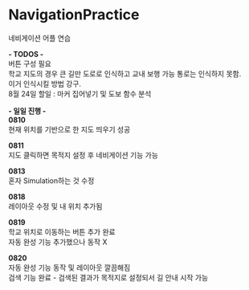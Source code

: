 # NavigationPractice
네비게이션 어플 연습

**- TODOS -**    
버튼 구성 필요  
학교 지도의 경우 큰 길만 도로로 인식하고 교내 보행 가능 통로는 인식하지 못함.  
이거 인식시킬 방법 강구.   
8월 24일 할일 : 마커 집어넣기 및 도보 함수 분석   

**- 일일 진행 -**  
**0810**  
현재 위치를 기반으로 한 지도 띄우기 성공

**0811**  
지도 클릭하면 목적지 설정 후 네비게이션 기능 가능

**0813**  
혼자 Simulation하는 것 수정

**0818**  
레이아웃 수정 및 내 위치 추가됨

**0819**  
학교 위치로 이동하는 버튼 추가 완료  
자동 완성 기능 추가했으나 동작 X   

**0820**   
자동 완성 기능 동작 및 레이아웃 깔끔해짐   
검색 기능 완료 - 검색된 결과가 목적지로 설정되서 길 안내 시작 가능     
